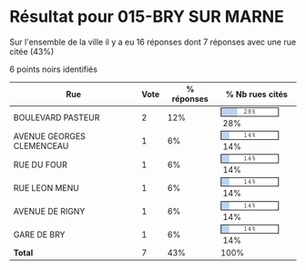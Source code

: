 # Résultat pour 015-BRY SUR MARNE

Sur l'ensemble de la ville il y a eu 16 réponses dont 7 réponses avec une rue citée (43%)

6 points noirs identifiés

| Rue | Vote | % réponses | % Nb rues cités|
|-----|------|------------|----------------|
| BOULEVARD PASTEUR | 2 | 12% | <img src="../../img/bar_28.gif" />&nbsp;28%|
| AVENUE GEORGES CLEMENCEAU | 1 | 6% | <img src="../../img/bar_14.gif" />&nbsp;14%|
| RUE DU FOUR | 1 | 6% | <img src="../../img/bar_14.gif" />&nbsp;14%|
| RUE LEON MENU | 1 | 6% | <img src="../../img/bar_14.gif" />&nbsp;14%|
| AVENUE DE RIGNY | 1 | 6% | <img src="../../img/bar_14.gif" />&nbsp;14%|
| GARE DE BRY | 1 | 6% | <img src="../../img/bar_14.gif" />&nbsp;14%|
| **Total** | 7 | 43% | 100%|
